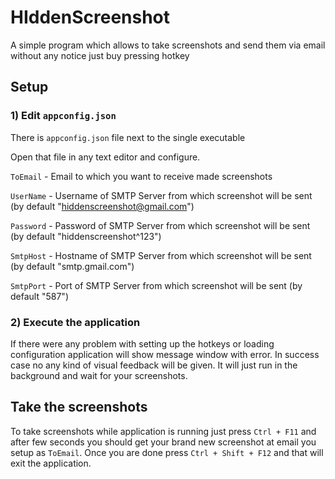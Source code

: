 # HIddenScreenshot
A simple program which allows to take screenshots and send them via email without any notice just buy pressing hotkey

## Setup

### 1) Edit `appconfig.json`

There is `appconfig.json` file next to the single executable

Open that file in any text editor and configure.

`ToEmail` - Email to which you want to receive made screenshots

`UserName` - Username of SMTP Server from which screenshot will be sent (by default "hiddenscreenshot@gmail.com")

`Password` - Password of SMTP Server from which screenshot will be sent (by default "hiddenscreenshot^123")

`SmtpHost` - Hostname of SMTP Server from which screenshot will be sent (by default "smtp.gmail.com")

`SmtpPort` - Port of SMTP Server from which screenshot will be sent (by default "587")

### 2) Execute the application

If there were any problem with setting up the hotkeys or loading configuration application will show message window with error.
In success case no any kind of visual feedback will be given. It will just run in the background and wait for your screenshots.

## Take the screenshots

To take screenshots while application is running just press `Ctrl + F11` and after few seconds you should get your brand new screenshot at email you setup as `ToEmail`.
Once you are done press `Ctrl + Shift + F12` and that will exit the application.
